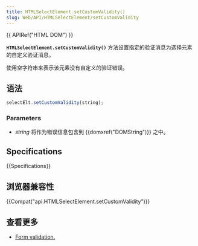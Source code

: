 ```yaml
---
title: HTMLSelectElement.setCustomValidity()
slug: Web/API/HTMLSelectElement/setCustomValidity
---
```


{{ APIRef("HTML DOM") }}

**`HTMLSelectElement.setCustomValidity()`** 方法设置指定的验证消息为选择元素的自定义验证消息。

使用空字符串来表示该元素没有自定义的验证错误。

## 语法

```js
selectElt.setCustomValidity(string);
```

### Parameters

- _string_ 将作为错误信息包含到 {{domxref("DOMString")}} 之中。

## Specifications

{{Specifications}}

## 浏览器兼容性

{{Compat("api.HTMLSelectElement.setCustomValidity")}}

## 查看更多

- [Form validation.](/zh-CN/docs/Web/Guide/HTML/HTML5/Constraint_validation)

